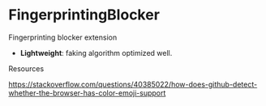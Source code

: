 # FingerprintingBlocker
Fingerprinting blocker extension
 - **Lightweight**: faking algorithm optimized well.




 Resources

 https://stackoverflow.com/questions/40385022/how-does-github-detect-whether-the-browser-has-color-emoji-support
